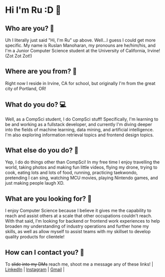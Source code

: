 # Hi I'm Ru :D 👋

## Who are you? 🤔
Uh I literally just said "Hi, I'm Ru" up above. Well...I guess I could get more specific. My name is Ruslan Manoharan, my pronouns are he/him/his, and I'm a Junior Computer Science student at the University of California, Irvine! (Zot Zot Zot!)

## Where are you from? 🏡
Right now I reside in Irvine, CA for school, but originally I'm from the great city of Portland, OR! 

## What do you do? 💻
Well, as a CompSci student, I do CompSci stuff! Specifically, I'm learning to be and working as a fullstack developer, and currently I'm diving deeper into the fields of machine learning, data mining, and artificial intelligence. I'm also exploring information retrieval topics and frontend design topics.

## What else do you do? 🥋
Yep, I do do things other than CompSci! In my free time I enjoy travelling the world, taking photos and making fun little videos, flying my drone, trying to cook, eating lots and lots of food, running, practicing taekwondo, pretending I can sing, watching MCU movies, playing Nintendo games, and just making people laugh XD.

## What are you looking for? 👀
I enjoy Computer Science because I believe it gives me the capability to reach and assist others at a scale that other occupations couldn't reach. With that said, I'm looking for backend or frontend work experiences to help broaden my understanding of industry operations and further hone my skills, as well as allow myself to assist teams with my skillset to develop quality products for clientele! 

## How can I contact you? 💬
To ~~slide into my DMs~~ reach me, shoot me a message any of these links! |
[LinkedIn](https://www.linkedin.com/in/ruslan-manoharan-3b18801a4/) |
[Instagram](https://www.instagram.com/rumanoharan/) |
[Gmail](ruslan.manoharan@gmail.com) |


<!--
**Ru23-GitHub/Ru23-GitHub** is a ✨ _special_ ✨ repository because its `README.md` (this file) appears on your GitHub profile.

Here are some ideas to get you started:

- 🔭 I’m currently working on ...
- 🌱 I’m currently learning ...
- 👯 I’m looking to collaborate on ...
- 🤔 I’m looking for help with ...
- 💬 Ask me about ...
- 📫 How to reach me: ...
- 😄 Pronouns: ...
- ⚡ Fun fact: ...
-->
